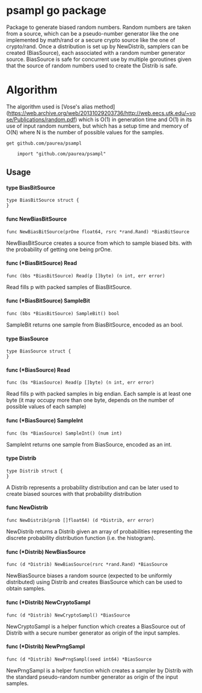 # psampl go package
Package to generate biased random numbers.
Random numbers are taken from a source, which can be a pseudo-number generator
like the one implemented by math/rand or a secure crypto source like the one of crypto/rand.
Once a distribution is set up by NewDistrib, samplers can be created (BiasSource), each associated with
a random number generator source. BiasSource is safe for concurrent use by multiple goroutines given
that the source of random numbers used to create the Distrib is safe.
# Algorithm
The algorithm used is [Vose's alias method] (https://web.archive.org/web/20131029203736/http://web.eecs.utk.edu/~vose/Publications/random.pdf) which is O(1) in generation time and O(1) in its use of input random numbers, but which has a setup time and memory of O(N) where N is the number of possible values for the samples.

    get github.com/paurea/psampl

```
    import "github.com/paurea/psampl"
```
## Usage

#### type BiasBitSource

```
type BiasBitSource struct {
}
```


#### func  NewBiasBitSource

```
func NewBiasBitSource(prOne float64, rsrc *rand.Rand) *BiasBitSource
```
NewBiasBitSource creates a source from which to sample biased bits. with the
probability of getting one being prOne.

#### func (*BiasBitSource) Read

```
func (bbs *BiasBitSource) Read(p []byte) (n int, err error)
```
Read fills p with packed samples of BiasBitSource.

#### func (*BiasBitSource) SampleBit

```
func (bbs *BiasBitSource) SampleBit() bool
```
SampleBit returns one sample from BiasBitSource, encoded as an bool.

#### type BiasSource

```
type BiasSource struct {
}
```


#### func (*BiasSource) Read

```
func (bs *BiasSource) Read(p []byte) (n int, err error)
```
Read fills p with packed samples in big endian. Each sample is at least one byte
(it may occupy more than one byte, depends on the number of possible values of
each sample)

#### func (*BiasSource) SampleInt

```
func (bs *BiasSource) SampleInt() (num int)
```
SampleInt returns one sample from BiasSource, encoded as an int.

#### type Distrib

```
type Distrib struct {
}
```

A Distrib represents a probability distribution and can be later used to create
biased sources with that probability distribution

#### func  NewDistrib

```
func NewDistrib(prob []float64) (d *Distrib, err error)
```
NewDistrib returns a Distrib given an array of probabilities representing the
discrete probability distribution function (i.e. the histogram).

#### func (*Distrib) NewBiasSource

```
func (d *Distrib) NewBiasSource(rsrc *rand.Rand) *BiasSource
```
NewBiasSource biases a random source (expected to be uniformly distributed)
using Distrib and creates BiasSource which can be used to obtain samples.

#### func (*Distrib) NewCryptoSampl

```
func (d *Distrib) NewCryptoSampl() *BiasSource
```
NewCryptoSampl is a helper function which creates a BiasSource out of Distrib
with a secure number generator as origin of the input samples.

#### func (*Distrib) NewPrngSampl

```
func (d *Distrib) NewPrngSampl(seed int64) *BiasSource
```
NewPrngSampl is a helper function which creates a sampler by Distrib with the
standard pseudo-random number generator as origin of the input samples.

